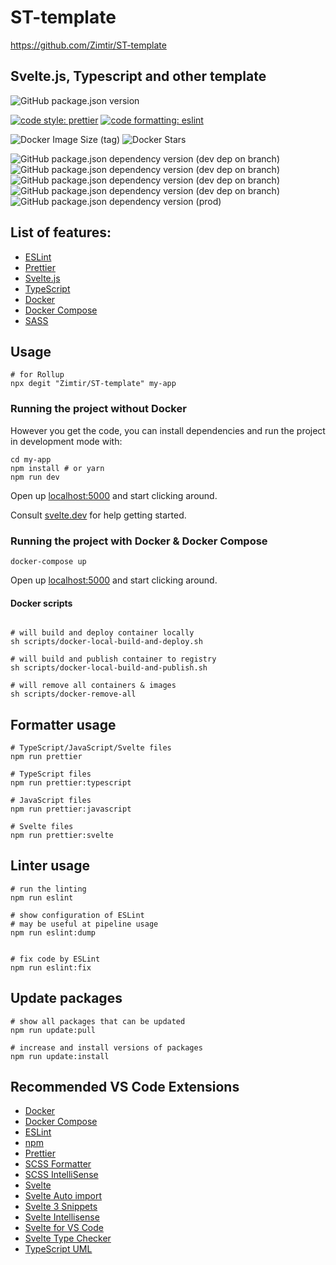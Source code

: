 # ST-template

https://github.com/Zimtir/ST-template

## Svelte.js, Typescript and other template

![GitHub package.json version](https://img.shields.io/github/package-json/v/Zimtir/ST-template)

[![code style: prettier](https://img.shields.io/badge/code_style-prettier-ff69b4.svg?style=flat-square)](https://github.com/prettier/prettier)
[![code formatting: eslint](https://img.shields.io/badge/code%20linter-eslint-brightgreen?style=flat-square)](https://github.com/eslint/eslint)

![Docker Image Size (tag)](https://img.shields.io/docker/image-size/9e3u2f0b1/ST-template/latest?logo=Docker)
![Docker Stars](https://img.shields.io/docker/stars/9e3u2f0b1/ST-template?logo=Docker)

![GitHub package.json dependency version (dev dep on branch)](https://img.shields.io/github/package-json/dependency-version/Zimtir/ST-template/dev/rollup?color=green&logo=Rollup)
![GitHub package.json dependency version (dev dep on branch)](https://img.shields.io/github/package-json/dependency-version/Zimtir/ST-template/dev/svelte?color=green)
![GitHub package.json dependency version (dev dep on branch)](https://img.shields.io/github/package-json/dependency-version/Zimtir/ST-template/dev/eslint?color=green)
![GitHub package.json dependency version (dev dep on branch)](https://img.shields.io/github/package-json/dependency-version/Zimtir/ST-template/dev/prettier?color=green)
![GitHub package.json dependency version (prod)](https://img.shields.io/github/package-json/dependency-version/Zimtir/ST-template/typescript?color=green)

## List of features:

- [ESLint](https://eslint.org/)
- [Prettier](https://prettier.io/)
- [Svelte.js](https://svelte.dev/)
- [TypeScript](https://www.typescriptlang.org/)
- [Docker](https://www.docker.com/)
- [Docker Compose](https://docs.docker.com/compose/)
- [SASS](https://sass-lang.com/documentation)

## Usage

```shell
# for Rollup
npx degit "Zimtir/ST-template" my-app
```

### Running the project without Docker

However you get the code, you can install dependencies and run the project in development mode with:

```shell
cd my-app
npm install # or yarn
npm run dev
```

Open up [localhost:5000](http://localhost:5000) and start clicking around.

Consult [svelte.dev](https://svelte.dev) for help getting started.

### Running the project with Docker & Docker Compose

```shell
docker-compose up
```

Open up [localhost:5000](http://localhost:5000) and start clicking around.

#### Docker scripts

```shell

# will build and deploy container locally
sh scripts/docker-local-build-and-deploy.sh

# will build and publish container to registry
sh scripts/docker-local-build-and-publish.sh

# will remove all containers & images
sh scripts/docker-remove-all
```

## Formatter usage

```shell
# TypeScript/JavaScript/Svelte files
npm run prettier

# TypeScript files
npm run prettier:typescript

# JavaScript files
npm run prettier:javascript

# Svelte files
npm run prettier:svelte
```

## Linter usage

```shell
# run the linting
npm run eslint

# show configuration of ESLint
# may be useful at pipeline usage
npm run eslint:dump


# fix code by ESLint
npm run eslint:fix
```

## Update packages

```shell
# show all packages that can be updated
npm run update:pull

# increase and install versions of packages
npm run update:install
```

## Recommended VS Code Extensions

- [Docker](https://marketplace.visualstudio.com/items?itemName=ms-azuretools.vscode-docker)
- [Docker Compose](https://marketplace.visualstudio.com/items?itemName=p1c2u.docker-compose)
- [ESLint](https://marketplace.visualstudio.com/items?itemName=dbaeumer.vscode-eslint)
- [npm](https://marketplace.visualstudio.com/items?itemName=eg2.vscode-npm-script)
- [Prettier](https://marketplace.visualstudio.com/items?itemName=esbenp.prettier-vscode)
- [SCSS Formatter](https://marketplace.visualstudio.com/items?itemName=sibiraj-s.vscode-scss-formatter)
- [SCSS IntelliSense](https://marketplace.visualstudio.com/items?itemName=mrmlnc.vscode-scss)
- [Svelte](https://marketplace.visualstudio.com/items?itemName=JamesBirtles.svelte-vscode)
- [Svelte Auto import](https://marketplace.visualstudio.com/items?itemName=pivaszbs.svelte-autoimport)
- [Svelte 3 Snippets](https://marketplace.visualstudio.com/items?itemName=fivethree.vscode-svelte-snippets)
- [Svelte Intellisense](https://marketplace.visualstudio.com/items?itemName=ardenivanov.svelte-intellisense)
- [Svelte for VS Code](https://marketplace.visualstudio.com/items?itemName=svelte.svelte-vscode)
- [Svelte Type Checker](https://marketplace.visualstudio.com/items?itemName=halfnelson.svelte-type-checker-vscode)
- [TypeScript UML](https://marketplace.visualstudio.com/items?itemName=myxvisual.vscode-ts-uml)
